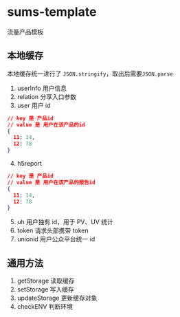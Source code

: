 # sums-template

流量产品模板

## 本地缓存

本地缓存统一进行了 `JSON.stringify`，取出后需要`JSON.parse`

1. userInfo 用户信息
2. relation 分享入口参数
3. user 用户 id

```json
// key 是 产品id
// value 是 用户在该产品的id
{
  11: 14,
  12: 78
}
```

4. h5report

```json
// key 是 产品id
// value 是 用户在该产品的报告id
{
  11: 14,
  12: 78
}
```

5. uh 用户独有 id，用于 PV、UV 统计
6. token 请求头部携带 token
7. unionid 用户公众平台统一 id

## 通用方法

1. getStorage 读取缓存
2. setStorage 写入缓存
3. updateStorage 更新缓存对象
4. checkENV 判断环境
